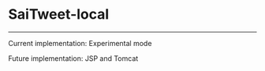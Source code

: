 # SaiTweet-local

---------------

Current implementation: Experimental mode<br/>

Future implementation: JSP and Tomcat
